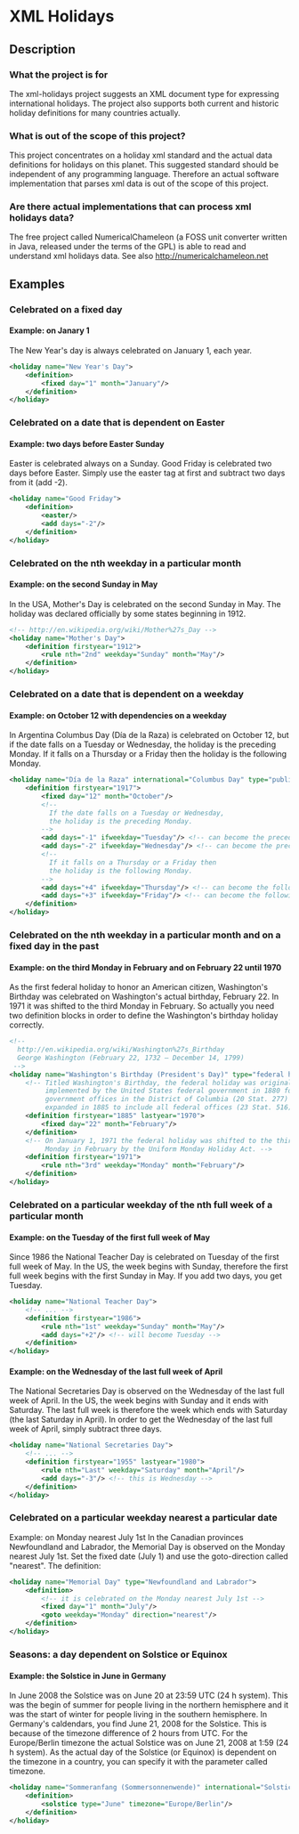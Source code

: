 # XML Holidays

## Description

### What the project is for

The xml-holidays project suggests an XML document type for expressing international holidays.
The project also supports both current and historic holiday definitions for many countries actually.

### What is out of the scope of this project?

This project concentrates on a holiday xml standard and the actual data definitions for holidays on this planet.
This suggested standard should be independent of any programming language.
Therefore an actual software implementation that parses xml data is out of the scope of this project.

### Are there actual implementations that can process xml holidays data?

The free project called NumericalChameleon (a FOSS unit converter written in Java, released under the terms of the GPL)
is able to read and understand xml holidays data. See also http://numericalchameleon.net


## Examples

### Celebrated on a fixed day

#### Example: on Janary 1
The New Year's day is always celebrated on January 1, each year.

```xml
<holiday name="New Year's Day">
    <definition>
        <fixed day="1" month="January"/>
    </definition>
</holiday>
```


### Celebrated on a date that is dependent on Easter

#### Example: two days before Easter Sunday

Easter is celebrated always on a Sunday. Good Friday is celebrated two days before Easter.
Simply use the easter tag at first and subtract two days from it (add -2).

```xml
<holiday name="Good Friday">
    <definition>
        <easter/>
        <add days="-2"/>
    </definition>
</holiday>
```


### Celebrated on the nth weekday in a particular month

#### Example: on the second Sunday in May

In the USA, Mother's Day is celebrated on the second Sunday in May.
The holiday was declared officially by some states beginning in 1912.

```xml
<!-- http://en.wikipedia.org/wiki/Mother%27s_Day -->
<holiday name="Mother's Day">
    <definition firstyear="1912">
        <rule nth="2nd" weekday="Sunday" month="May"/>
    </definition>
</holiday>
```


### Celebrated on a date that is dependent on a weekday

#### Example: on October 12 with dependencies on a weekday

In Argentina Columbus Day (Día de la Raza) is celebrated on October 12, but if the date falls on a Tuesday or Wednesday,
the holiday is the preceding Monday. If it falls on a Thursday or a Friday then the holiday is the following Monday.

```xml
<holiday name="Día de la Raza" international="Columbus Day" type="public holiday">
    <definition firstyear="1917">
        <fixed day="12" month="October"/>
        <!--
          If the date falls on a Tuesday or Wednesday,
          the holiday is the preceding Monday.
        -->
        <add days="-1" ifweekday="Tuesday"/> <!-- can become the preceding Monday -->
        <add days="-2" ifweekday="Wednesday"/> <!-- can become the preceding Monday -->
        <!--
          If it falls on a Thursday or a Friday then
          the holiday is the following Monday.
        -->
        <add days="+4" ifweekday="Thursday"/> <!-- can become the following Monday -->
        <add days="+3" ifweekday="Friday"/> <!-- can become the following Monday -->
    </definition>
</holiday>
```


### Celebrated on the nth weekday in a particular month and on a fixed day in the past

#### Example: on the third Monday in February and on February 22 until 1970

As the first federal holiday to honor an American citizen, Washington's Birthday was celebrated on Washington's
actual birthday, February 22. In 1971 it was shifted to the third Monday in February.
So actually you need two definition blocks in order to define the Washington's birthday holiday correctly.

```xml
<!--
  http://en.wikipedia.org/wiki/Washington%27s_Birthday
  George Washington (February 22, 1732 – December 14, 1799)
 -->
<holiday name="Washington's Birthday (President's Day)" type="federal holiday">
    <!-- Titled Washington's Birthday, the federal holiday was originally
         implemented by the United States federal government in 1880 for
         government offices in the District of Columbia (20 Stat. 277) and
         expanded in 1885 to include all federal offices (23 Stat. 516). -->
    <definition firstyear="1885" lastyear="1970">
        <fixed day="22" month="February"/>
    </definition>
    <!-- On January 1, 1971 the federal holiday was shifted to the third
         Monday in February by the Uniform Monday Holiday Act. -->
    <definition firstyear="1971">
        <rule nth="3rd" weekday="Monday" month="February"/>
    </definition>
</holiday>
```


### Celebrated on a particular weekday of the nth full week of a particular month

#### Example: on the Tuesday of the first full week of May

Since 1986 the National Teacher Day is celebrated on Tuesday of the first full week of May.
In the US, the week begins with Sunday, therefore the first full week begins with the first Sunday in May.
If you add two days, you get Tuesday.

```xml
<holiday name="National Teacher Day">
    <!-- ... -->
    <definition firstyear="1986">
        <rule nth="1st" weekday="Sunday" month="May"/>
        <add days="+2"/> <!-- will become Tuesday -->
    </definition>
</holiday>
```

#### Example: on the Wednesday of the last full week of April

The National Secretaries Day is observed on the Wednesday of the last full week of April.
In the US, the week begins with Sunday and it ends with Saturday.
The last full week is therefore the week which ends with Saturday (the last Saturday in April).
In order to get the Wednesday of the last full week of April, simply subtract three days.

```xml
<holiday name="National Secretaries Day">
    <!-- ... -->
    <definition firstyear="1955" lastyear="1980">
        <rule nth="Last" weekday="Saturday" month="April"/>
        <add days="-3"/> <!-- this is Wednesday -->
    </definition>
</holiday>
```

### Celebrated on a particular weekday nearest a particular date

Example: on Monday nearest July 1st
In the Canadian provinces Newfoundland and Labrador, the Memorial Day is observed on the Monday nearest July 1st.
Set the fixed date (July 1) and use the goto-direction called "nearest". The definition:

```xml
<holiday name="Memorial Day" type="Newfoundland and Labrador">
    <definition>
        <!-- it is celebrated on the Monday nearest July 1st -->
        <fixed day="1" month="July"/>
        <goto weekday="Monday" direction="nearest"/>
    </definition>
</holiday>
```

### Seasons: a day dependent on Solstice or Equinox

#### Example: the Solstice in June in Germany

In June 2008 the Solstice was on June 20 at 23:59 UTC (24 h system). This was the begin of summer for people living
in the northern hemisphere and it was the start of winter for people living in the southern hemisphere.
In Germany's caldendars, you find June 21, 2008 for the Solstice.
This is because of the timezone difference of 2 hours from UTC.
For the Europe/Berlin timezone the actual Solstice was on June 21, 2008 at 1:59 (24 h system).
As the actual day of the Solstice (or Equinox) is dependent on the timezone in a country,
you can specify it with the parameter called timezone.

```xml
<holiday name="Sommeranfang (Sommersonnenwende)" international="Solstice June">
    <definition>
        <solstice type="June" timezone="Europe/Berlin"/>
    </definition>
</holiday>

```
